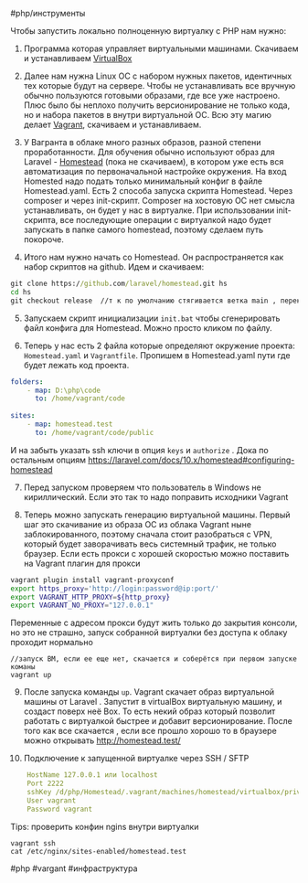 #php/инструменты 

Чтобы запустить локально полноценную виртуалку с PHP нам нужно:
1. Программа которая управляет виртуальными машинами. Скачиваем и устанавливаем  [VirtualBox](https://www.virtualbox.org/)

2. Далее нам нужна Linux OC с набором нужных пакетов, идентичных тех которые будут на сервере. Чтобы не устанавливать все вручную обычно пользуются готовыми образами, где все уже настроено. Плюс было бы неплохо получить версионирование не только кода, но и набора пакетов в внутри виртуальной ОС. Всю эту магию делает [Vagrant](https://developer.hashicorp.com/vagrant/downloads?product_intent=vagrant), скачиваем и устанавливаем. 

3. У Вагранта в облаке много разных образов, разной степени проработанности. Для обучения обычно используют образ для Laravel - [Homestead](https://app.vagrantup.com/laravel/boxes/homestead) (пока не скачиваем), в котором уже есть вся автоматизация по первоначальной настройке окружения. На вход Homested надо подать только минимальный конфиг в файле Homestead.yaml. Есть 2 способа запуска скрипта Homestead. Через composer и через init-скрипт.  Composer на хостовую ОС нет смысла устанавливать, он будет у нас в виртуалке.  При использовании init-скрипта, все последующие операции с виртуалкой надо будет запускать в папке самого homestead, поэтому сделаем путь покороче.

4. Итого нам нужно начать со Homestead. Он распространяется как набор скриптов на github. Идем и скачиваем: 
```cmd
git clone https://github.com/laravel/homestead.git hs
cd hs
git checkout release  //т к по умолчанию стягивается ветка main , переключимся на более стабильную ветку relase
```


5. Запускаем скрипт инициализации `init.bat` чтобы сгенерировать файл конфига для Homestead. Можно просто кликом по файлу.

6. Теперь у нас есть 2 файла которые определяют окружение проекта: `Homestead.yaml` и `Vagrantfile`.  Пропишем в  Homestead.yaml пути где будет лежать код проекта.
```yaml
folders:
    - map: D:\php\code
      to: /home/vagrant/code
      
sites:
    - map: homestead.test
      to: /home/vagrant/code/public
```
И на забыть указать ssh ключи в опция `keys` и `authorize` . Дока по остальным опциям https://laravel.com/docs/10.x/homestead#configuring-homestead

7. Перед запуском проверяем что пользователь в Windows не кириллический. Если это так то надо поправить исходники Vagrant 

8. Теперь можно запускать генерацию виртуальной машины. Первый шаг это скачивание из образа OC из облака Vagrant ныне заблокированного, поэтому сначала стоит разобраться с VPN, который будет заворачивать весь системный трафик, не только браузер. Если есть прокси с хорошей скоростью можно поставить на Vagrant плагин для прокси
```bash
vagrant plugin install vagrant-proxyconf
export https_proxy='http://login:password@ip:port/' 
export VAGRANT_HTTP_PROXY=${http_proxy} 
export VAGRANT_NO_PROXY="127.0.0.1"
```
Переменные с адресом прокси будут жить только до закрытия консоли, но это не страшно, запуск собранной виртуалки без доступа к облаку проходит нормально
```
//запуск ВМ, если ее еще нет, скачается и соберётся при первом запуске команы
vagrant up
```

9. После запуска команды `up`. Vagrant скачает образ  виртуальной машины от Laravel . Запустит в virtualBox виртуальную машину, и создаст поверх неё Box. То есть некий образ который позволит работать с виртуалкой быстрее и добавит версионирование.  После того как все скачается , если все прошло хорошо то в браузере можно открывать http://homestead.test/

10. Подключение к запущенной виртуалке через  SSH / SFTP
```yaml
    HostName 127.0.0.1 или localhost
    Port 2222
    sshKey /d/php/Homestead/.vagrant/machines/homestead/virtualbox/privat_key
    User vagrant
    Password vagrant
```

Tips:
проверить конфин ngins внутри виртуалки
```
vagrant ssh
cat /etc/nginx/sites-enabled/homestead.test
```

#php #vargant #инфраструктура 